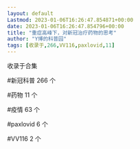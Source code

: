 ```yaml
---
layout: default
Lastmod: 2023-01-06T16:26:47.854871+00:00
date: 2023-01-06T16:26:47.854796+00:00
title: "重症高峰下，对新冠治疗药物的思考"
author: "Y博的科普园"
tags: [收录于,266,VV116,paxlovid,11]
---
```


收录于合集

#新冠科普 266 个

#药物 11 个

#疫情 63 个

#paxlovid 6 个

#VV116 2 个

